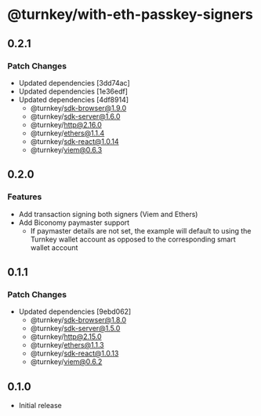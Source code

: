# @turnkey/with-eth-passkey-signers

## 0.2.1

### Patch Changes

- Updated dependencies [3dd74ac]
- Updated dependencies [1e36edf]
- Updated dependencies [4df8914]
  - @turnkey/sdk-browser@1.9.0
  - @turnkey/sdk-server@1.6.0
  - @turnkey/http@2.16.0
  - @turnkey/ethers@1.1.4
  - @turnkey/sdk-react@1.0.14
  - @turnkey/viem@0.6.3

## 0.2.0

### Features

- Add transaction signing both signers (Viem and Ethers)
- Add Biconomy paymaster support
  - If paymaster details are not set, the example will default to using the Turnkey wallet account as opposed to the corresponding smart wallet account

## 0.1.1

### Patch Changes

- Updated dependencies [9ebd062]
  - @turnkey/sdk-browser@1.8.0
  - @turnkey/sdk-server@1.5.0
  - @turnkey/http@2.15.0
  - @turnkey/ethers@1.1.3
  - @turnkey/sdk-react@1.0.13
  - @turnkey/viem@0.6.2

## 0.1.0

- Initial release
